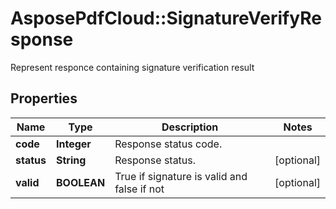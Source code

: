 ﻿# AsposePdfCloud::SignatureVerifyResponse
Represent responce containing signature verification result

## Properties
Name | Type | Description | Notes
------------ | ------------- | ------------- | -------------
**code** | **Integer** | Response status code. | 
**status** | **String** | Response status. | [optional] 
**valid** | **BOOLEAN** | True if signature is valid and false if not | [optional] 


